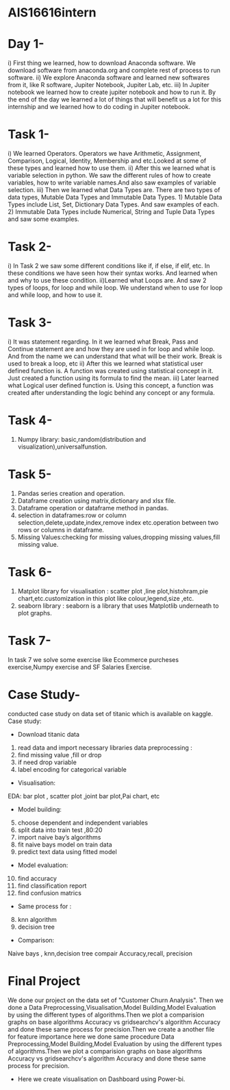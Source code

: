# AIS16616intern
# Day 1-

i) First thing we learned, how to download Anaconda software. We download software from anaconda.org and complete rest of process to run software.
ii) We explore Anaconda software and learned new softwares from it, like R software, Jupiter Notebook, Jupiter Lab, etc. 
iii) In Jupiter notebook we learned how to create jupiter notebook and how to run it.
     By the end of the day we learned a lot of things that will benefit us a lot for this internship and we learned how to do coding in Jupiter notebook.

# Task 1-

 i) We learned  Operators. Operators we have Arithmetic, Assignment, Comparison, Logical, Identity, Membership and etc.Looked at some of these types and learned how to use them.
 ii) After this we learned what is variable selection in python. We saw the different rules of how to create variables, how to write variable names.And also saw examples of variable selection.
 iii) Then we learned what Data Types are. There are two types of data types, Mutable Data Types and Immutable Data Types. 1) Mutable Data Types include List, Set, 
      Dictionary Data Types. And saw examples of each. 2) Immutable Data Types include Numerical, String and Tuple Data Types and saw some examples.

# Task 2-

i) In Task 2 we saw some different conditions like if, if else, if elif, etc. In these conditions we have seen how their syntax works. And learned when and why to use these condition.
 ii)Learned what Loops are. And saw 2 types of loops, for loop and while loop. We understand when to use for loop and while loop, and how to use it.

# Task 3-

i) It was statement regarding. In it we learned what Break, Pass and Continue statement are and how they are used in for loop and while loop. And from the name we can understand that what will be their work. Break is used to break a loop, etc
 ii) After this we learned what statistical user defined function is. A function was created using statistical concept in it. Just created a function using its formula to find the mean.
 iii) Later learned what Logical user defined function is. Using this concept, a function was created after understanding the logic behind any concept or any formula.

# Task 4-

1. Numpy library: basic,random(distribution and visualization),universalfunstion.

# Task 5-

1. Pandas series creation and operation.
2. Dataframe creation using matrix,dictionary and xlsx file.
3. Dataframe operation or dataframe method in pandas.
4. selection in dataframes:row or column selection,delete,update,index,remove index etc.operation between two rows or columns in dataframe.
5. Missing Values:checking for missing values,dropping missing values,fill missing value.

# Task 6-

1. Matplot library for visualisation : scatter plot ,line plot,histohram,pie chart,etc.customization in this plot like colour,legend,size ,etc.
2. seaborn library : seaborn is a library that uses Matplotlib underneath to plot graphs.

# Task 7-

 In task 7 we solve some exercise like Ecommerce purcheses exercise,Numpy exercise and SF Salaries Exercise.

 # Case Study-

 conducted case study on data set of titanic which is available on kaggle.
Case study:

* Download titanic data
1. read data and import necessary libraries 
 data preprocessing : 
2. find missing value ,fill or drop
3. if need drop variable 
4. label encoding for categorical variable 

* Visualisation:

EDA: bar plot , scatter plot ,joint bar plot,Pai chart, etc

* Model building:

5. choose dependent and independent variables
6. split data into train test ,80:20
7. import naive bay’s algorithms 
8. fit naive bays model on train data
9. predict text data using fitted model

* Model evaluation: 

10. find accuracy 
11. find classification report 
12. find confusion matrics 

* Same process for :

8. knn algorithm 
9. decision tree

* Comparison:

Naive bays , knn,decision tree compair 
Accuracy,recall, precision

 # Final Project
  We done our project on the data set of "Customer Churn Analysis".
   Then we done a Data Preprocessing,Visualisation,Model Building,Model Evaluation by using the different types of algorithms.Then we plot a comparision graphs on base algorithms Accuracy vs gridsearchcv's algorithm Accuracy and done these same process for precision.Then we create a another file for feature importance here we done same procedure Data Preprocessing,Model Building,Model Evaluation by using the different types of algorithms.Then we plot a comparision graphs on base algorithms Accuracy vs gridsearchcv's algorithm Accuracy and done these same process for precision.

* Here we create visualisation on Dashboard using Power-bi.

    
  
